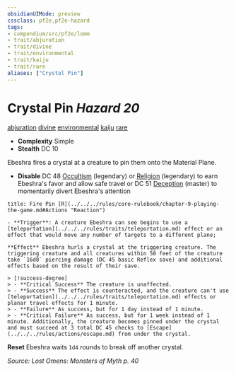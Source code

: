 ```yaml
---
obsidianUIMode: preview
cssclass: pf2e,pf2e-hazard
tags:
- compendium/src/pf2e/lomm
- trait/abjuration
- trait/divine
- trait/environmental
- trait/kaiju
- trait/rare
aliases: ["Crystal Pin"]
---
```

# Crystal Pin *Hazard 20*  
[abjuration](../../../Rules/traits/abjuration.md)  [divine](../../../Rules/traits/divine.md)  [environmental](../../../Rules/traits/environmental.md)  [kaiju](../../../Rules/traits/kaiju-frp2.md)  [rare](../../../Rules/traits/rare.md)  

- **Complexity** Simple
- **Stealth** DC 10  

Ebeshra fires a crystal at a creature to pin them onto the Material Plane.

- **Disable** DC 48 [Occultism](../../skills.md#Occultism) (legendary) or [Religion](../../skills.md#Religion) (legendary) to earn Ebeshra's favor and allow safe travel or DC 51 [Deception](../../skills.md#Deception) (master) to momentarily divert Ebeshra's attention  
     
```ad-embed-ability
title: Fire Pin [R](../../../rules/core-rulebook/chapter-9-playing-the-game.md#Actions "Reaction")

- **Trigger**: A creature Ebeshra can see begins to use a [teleportation](../../../rules/traits/teleportation.md) effect or an effect that would move any number of targets to a different plane;

**Effect** Ebeshra hurls a crystal at the triggering creature. The triggering creature and all creatures within 50 feet of the creature take `16d8` piercing damage (DC 45 basic Reflex save) and additional effects based on the result of their save.

> [!success-degree] 
> - **Critical Success** The creature is unaffected.
> - **Success** The effect is counteracted, and the creature can't use [teleportation](../../../rules/traits/teleportation.md) effects or planar travel effects for 1 minute.
> - **Failure** As success, but for 1 day instead of 1 minute.
> - **Critical Failure** As success, but for 1 week instead of 1 minute. Additionally, the creature becomes pinned under the crystal and must succeed at 3 total DC 45 checks to [Escape](../../../rules/actions/escape.md) from under the crystal.
```

**Reset** Ebeshra waits `1d4` rounds to break off another crystal.  

*Source: Lost Omens: Monsters of Myth p. 40*
